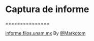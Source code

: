 # Captura de informe
===============

[informe.filos.unam.mx](informe.filos.unam.mx)
By [@Markotom](http://github.com/markotom)
